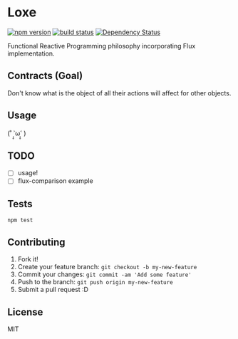 # Loxe

[![npm version][npm-image]][npm-url] [![build status][circle-image]][circle-url] [![Dependency Status][deps-image]][deps-url]

Functional Reactive Programming philosophy incorporating Flux implementation.

## Contracts (Goal)

Don't know what is the object of all their actions will affect for other objects.

## Usage

(˚ ˃̣̣̥ω˂̣̣̥ )

## TODO

- [ ] usage!
- [ ] flux-comparison example

## Tests

```
npm test
```

## Contributing

1. Fork it!
2. Create your feature branch: `git checkout -b my-new-feature`
3. Commit your changes: `git commit -am 'Add some feature'`
4. Push to the branch: `git push origin my-new-feature`
5. Submit a pull request :D

## License

MIT

[npm-image]: https://img.shields.io/npm/v/Loxe.svg
[npm-url]: https://npmjs.org/package/Loxe
[circle-image]: https://circleci.com/gh/ahomu/Loxe.svg?style=shield&circle-token=a3b5fc6b1535871b1a7371cc7cbac69abd8f3f93
[circle-url]: https://circleci.com/gh/ahomu/Loxe
[deps-image]: https://david-dm.org/ahomu/Loxe.svg
[deps-url]: https://david-dm.org/ahomu/Loxe
